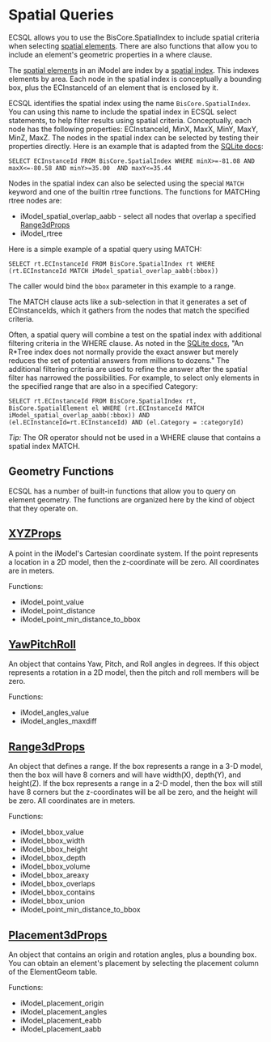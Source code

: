 # Spatial Queries

ECSQL allows you to use the BisCore.SpatialIndex to include spatial criteria when selecting [spatial elements]($backend/SpatialElement). There are also functions that allow you to include an element's geometric properties in a where clause.

The [spatial elements]($backend/SpatialElement) in an iModel are index by a [spatial index](https://sqlite.org/rtree.html). This indexes elements by area. Each node in the spatial index is conceptually a bounding box, plus the ECInstanceId of an element that is enclosed by it.

ECSQL identifies the spatial index using the name `BisCore.SpatialIndex`. You can using this name to include the spatial index in ECSQL select statements, to help filter results using spatial criteria. Conceptually, each node has the following properties: ECInstanceId, MinX, MaxX, MinY, MaxY, MinZ, MaxZ. The nodes in the spatial index can be selected by testing their properties directly. Here is an example that is adapted from the [SQLite docs](https://sqlite.org/rtree.html):

`SELECT ECInstanceId FROM BisCore.SpatialIndex WHERE minX>=-81.08 AND maxX<=-80.58 AND minY>=35.00  AND maxY<=35.44`

Nodes in the spatial index can also be selected using the special `MATCH` keyword and one of the builtin rtree functions. The functions for MATCHing rtree nodes are:
* iModel_spatial_overlap_aabb - select all nodes that overlap a specified [Range3dProps]($geometry-core.Range3dProps)
* iModel_rtree

Here is a simple example of a spatial query using MATCH:

`SELECT rt.ECInstanceId FROM BisCore.SpatialIndex rt WHERE (rt.ECInstanceId MATCH iModel_spatial_overlap_aabb(:bbox))`

The caller would bind the `bbox` parameter in this example to a range.

The MATCH clause acts like a sub-selection in that it generates a set of ECInstanceIds, which it gathers from the nodes that match the specified criteria.

Often, a spatial query will combine a test on the spatial index with additional filtering criteria in the WHERE clause. As noted in the [SQLite docs](https://sqlite.org/rtree.html), "An R*Tree index does not normally provide the exact answer but merely reduces the set of potential answers from millions to dozens." The additional filtering criteria are used to refine the answer after the spatial filter has narrowed the possibilities. For example, to select only elements in the specified range that are also in a specified Category:

`SELECT rt.ECInstanceId FROM BisCore.SpatialIndex rt, BisCore.SpatialElement el WHERE (rt.ECInstanceId MATCH iModel_spatial_overlap_aabb(:bbox)) AND (el.ECInstanceId=rt.ECInstanceId) AND (el.Category = :categoryId)`

*Tip:* The OR operator should not be used in a WHERE clause that contains a spatial index MATCH.

## Geometry Functions

ECSQL has a number of built-in functions that allow you to query on element geometry. The functions are organized here by the kind of object that they operate on.

## [XYZProps]($geometry-core.XYZProps)
A point in the iModel's Cartesian coordinate system. If the point represents a location in a 2D model, then the z-coordinate will be zero. All coordinates are in meters.

Functions:
* iModel_point_value
* iModel_point_distance
* iModel_point_min_distance_to_bbox


## [YawPitchRoll]($geometry-core.YawPitchRoll)
An object that contains Yaw, Pitch, and Roll angles in degrees. If this object represents a rotation in a 2D model, then the pitch and roll members will be zero.

Functions:
* iModel_angles_value
* iModel_angles_maxdiff

## [Range3dProps]($geometry-core.Range3dProps)

An object that defines a range.
If the box represents a range in a 3-D model, then the box will have 8 corners and will have width(X), depth(Y), and height(Z).
If the box represents a range in a 2-D model, then the box will still have 8 corners but the z-coordinates will be all be zero, and the height will be zero.
All coordinates are in meters.

Functions:
* iModel_bbox_value
* iModel_bbox_width
* iModel_bbox_height
* iModel_bbox_depth
* iModel_bbox_volume
* iModel_bbox_areaxy
* iModel_bbox_overlaps
* iModel_bbox_contains
* iModel_bbox_union
* iModel_point_min_distance_to_bbox

## [Placement3dProps]($geometry-core.Placement3dProps)
An object that contains an origin and rotation angles, plus a bounding box.
You can obtain an element's placement by selecting the placement column of the ElementGeom table.

Functions:
* iModel_placement_origin
* iModel_placement_angles
* iModel_placement_eabb
* iModel_placement_aabb
